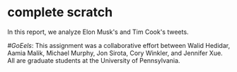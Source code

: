 # complete scratch

In this report, we analyze Elon Musk's and Tim Cook's tweets.
 
*#GoEels*: This assignment was a collaborative effort between Walid Hedidar, Aamia Malik, Michael Murphy, Jon Sirota, Cory Winkler, and Jennifer Xue. All are graduate students at the University of Pennsylvania. 